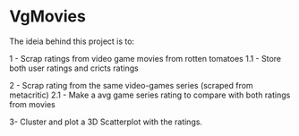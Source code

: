 # VgMovies
The ideia behind this project is to:

1 - Scrap ratings from video game movies from rotten tomatoes
  1.1 - Store both user ratings and cricts ratings 


2 - Scrap rating from the same video-games series (scraped from metacritic)
  2.1 - Make a avg game series rating to compare with both ratings from movies
  
  
 3- Cluster and plot a 3D Scatterplot with the ratings.
